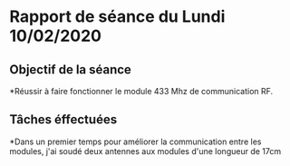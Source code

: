 # Rapport de séance du Lundi 10/02/2020

## Objectif de la séance
*Réussir à faire fonctionner le module 433 Mhz de communication RF.

## Tâches éffectuées 

*Dans un premier temps pour améliorer la communication entre les modules, j'ai soudé deux antennes aux modules d'une longueur de 17cm 
